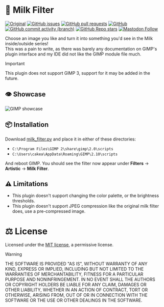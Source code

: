 # :milk_glass: Milk Filter

[![Original](https://img.shields.io/badge/Original_Code-by_LucaSinUnaS-blue?style=flat-square&logo=github)](https://github.com/LucaSinUnaS/Milk-Filter)
[![GitHub issues](https://img.shields.io/github/issues/analogfeelings/milk-filter-gimp?style=flat-square&logo=github&label=Issues)](https://github.com/AnalogFeelings/milk-filter-gimp/issues)
[![GitHub pull requests](https://img.shields.io/github/issues-pr/analogfeelings/milk-filter-gimp?label=Pull%20Requests&style=flat-square&logo=github)](https://github.com/AnalogFeelings/milk-filter-gimp/pulls)
[![GitHub](https://img.shields.io/github/license/analogfeelings/milk-filter-gimp?label=License&style=flat-square&logo=opensourceinitiative&logoColor=white)](https://github.com/AnalogFeelings/milk-filter-gimp/blob/master/LICENSE)
[![GitHub commit activity (branch)](https://img.shields.io/github/commit-activity/m/analogfeelings/milk-filter-gimp/main?label=Commit%20Activity&style=flat-square&logo=github)](https://github.com/AnalogFeelings/milk-filter-gimp/graphs/commit-activity)
[![GitHub Repo stars](https://img.shields.io/github/stars/analogfeelings/milk-filter-gimp?label=Stargazers&style=flat-square&logo=github)](https://github.com/AnalogFeelings/milk-filter-gimp/stargazers)
[![Mastodon Follow](https://img.shields.io/mastodon/follow/109309123442839534?domain=https%3A%2F%2Ftech.lgbt%2F&style=flat-square&logo=mastodon&logoColor=white&label=Follow%20Me!&color=6364ff)](https://tech.lgbt/@analog_feelings)

Choose an image you like and turn it into something you'd see in the Milk inside/outside series!  
This was a pain to write, as there was barely any documentation on GIMP's plugin interface and my IDE did not like the GIMP module file much.

> [!IMPORTANT]
> This plugin does not support GIMP 3, support for it may be added in the future.

## :eye: Showcase
![GIMP showcase](screenshots/gimp.gif)

## :package: Installation
Download [milk_filter.py](milk_filter.py) and place it in either of these directories:

- `C:\Program Files\GIMP 2\share\gimp\2.0\scripts`
- `C:\Users\cakea\AppData\Roaming\GIMP\2.10\scripts`

And reboot GIMP. You should see the filter now appear under **Filters** -> **Artistic** -> **Milk Filter**.

## :warning: Limitations

- This plugin doesn't support changing the color palette, or the brightness thresholds.
- This plugin doesn't support JPEG compression like the original milk filter does, use a pre-compressed image.

# :balance_scale: License

Licensed under the [MIT license](LICENSE), a permissive license.

> [!WARNING]
> THE SOFTWARE IS PROVIDED "AS IS", WITHOUT WARRANTY OF ANY KIND, EXPRESS OR
> IMPLIED, INCLUDING BUT NOT LIMITED TO THE WARRANTIES OF MERCHANTABILITY,
> FITNESS FOR A PARTICULAR PURPOSE AND NONINFRINGEMENT. IN NO EVENT SHALL THE
> AUTHORS OR COPYRIGHT HOLDERS BE LIABLE FOR ANY CLAIM, DAMAGES OR OTHER
> LIABILITY, WHETHER IN AN ACTION OF CONTRACT, TORT OR OTHERWISE, ARISING FROM,
> OUT OF OR IN CONNECTION WITH THE SOFTWARE OR THE USE OR OTHER DEALINGS IN THE
> SOFTWARE.
